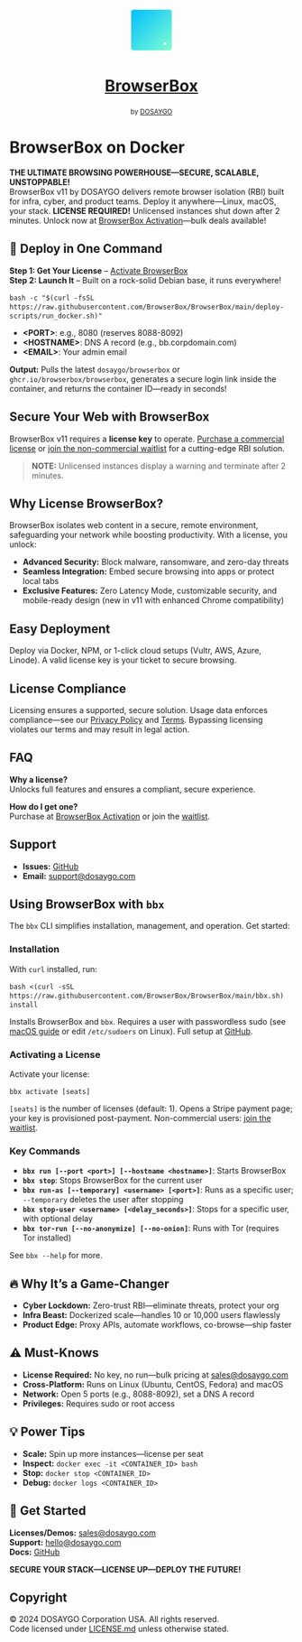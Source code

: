 <div align="center">
  <img style="width:80px; height:80px" src="https://raw.githubusercontent.com/BrowserBox/BrowserBox/main/docs/icon.svg" alt="BrowserBox Logo 2023">
  <h1><a href="https://dosaygo.com">BrowserBox</a></h1>
  <small>by <a href="https://dosaygo.com">DOSAYGO</a></small>
</div>

<h1>BrowserBox on Docker</h1>
<p><strong>THE ULTIMATE BROWSING POWERHOUSE—SECURE, SCALABLE, UNSTOPPABLE!</strong><br>
BrowserBox v11 by DOSAYGO delivers remote browser isolation (RBI) built for infra, cyber, and product teams. Deploy it anywhere—Linux, macOS, your stack. <strong>LICENSE REQUIRED!</strong> Unlicensed instances shut down after 2 minutes. Unlock now at <a href="https://browse.cloudtabs.net/l">BrowserBox Activation</a>—bulk deals available!</p>

<h2>🚀 Deploy in One Command</h2>
<p><strong>Step 1: Get Your License</strong> – <a href="https://browse.cloudtabs.net/l">Activate BrowserBox</a><br>
<strong>Step 2: Launch It</strong> – Built on a rock-solid Debian base, it runs everywhere!</p>
<pre><code>bash -c "$(curl -fsSL https://raw.githubusercontent.com/BrowserBox/BrowserBox/main/deploy-scripts/run_docker.sh)" <PORT> <HOSTNAME> <EMAIL></code></pre>
<ul>
  <li><strong>&lt;PORT&gt;</strong>: e.g., 8080 (reserves 8088-8092)</li>
  <li><strong>&lt;HOSTNAME&gt;</strong>: DNS A record (e.g., bb.corpdomain.com)</li>
  <li><strong>&lt;EMAIL&gt;</strong>: Your admin email</li>
</ul>
<p><strong>Output:</strong> Pulls the latest <code>dosaygo/browserbox</code> or <code>ghcr.io/browserbox/browserbox</code>, generates a secure login link inside the container, and returns the container ID—ready in seconds!</p>

<h2>Secure Your Web with BrowserBox</h2>
<p>BrowserBox v11 requires a <strong>license key</strong> to operate. <a href="https://browse.cloudtabs.net/l">Purchase a commercial license</a> or <a href="https://tally.so/r/nPvb1x">join the non-commercial waitlist</a> for a cutting-edge RBI solution.</p>
<blockquote>
  <p><strong>NOTE:</strong> Unlicensed instances display a warning and terminate after 2 minutes.</p>
</blockquote>

<h2>Why License BrowserBox?</h2>
<p>BrowserBox isolates web content in a secure, remote environment, safeguarding your network while boosting productivity. With a license, you unlock:</p>
<ul>
  <li><strong>Advanced Security:</strong> Block malware, ransomware, and zero-day threats</li>
  <li><strong>Seamless Integration:</strong> Embed secure browsing into apps or protect local tabs</li>
  <li><strong>Exclusive Features:</strong> Zero Latency Mode, customizable security, and mobile-ready design (new in v11 with enhanced Chrome compatibility)</li>
</ul>

<h2>Easy Deployment</h2>
<p>Deploy via Docker, NPM, or 1-click cloud setups (Vultr, AWS, Azure, Linode). A valid license key is your ticket to secure browsing.</p>

<h2>License Compliance</h2>
<p>Licensing ensures a supported, secure solution. Usage data enforces compliance—see our <a href="https://dosaygo.com/privacy.txt">Privacy Policy</a> and <a href="https://dosaygo.com/terms.txt">Terms</a>. Bypassing licensing violates our terms and may result in legal action.</p>

<h2>FAQ</h2>
<p><strong>Why a license?</strong><br>
Unlocks full features and ensures a compliant, secure experience.</p>
<p><strong>How do I get one?</strong><br>
Purchase at <a href="https://browse.cloudtabs.net/l">BrowserBox Activation</a> or join the <a href="https://tally.so/r/nPvb1x">waitlist</a>.</p>

<h2>Support</h2>
<ul>
  <li><strong>Issues:</strong> <a href="https://github.com/BrowserBox/BrowserBox/issues">GitHub</a></li>
  <li><strong>Email:</strong> <a href="mailto:support@dosaygo.com">support@dosaygo.com</a></li>
</ul>

<h2>Using BrowserBox with <code>bbx</code></h2>
<p>The <code>bbx</code> CLI simplifies installation, management, and operation. Get started:</p>

<h3>Installation</h3>
<p>With <code>curl</code> installed, run:</p>
<pre><code>bash <(curl -sSL https://raw.githubusercontent.com/BrowserBox/BrowserBox/main/bbx.sh) install</code></pre>
<p>Installs BrowserBox and <code>bbx</code>. Requires a user with passwordless sudo (see <a href="https://web.archive.org/web/20241210214342/https://jefftriplett.com/2022/enable-sudo-without-a-password-on-macos/">macOS guide</a> or edit <code>/etc/sudoers</code> on Linux). Full setup at <a href="https://github.com/BrowserBox/BrowserBox?tab=readme-ov-file#using-browserbox-with-bbx">GitHub</a>.</p>

<h3>Activating a License</h3>
<p>Activate your license:</p>
<pre><code>bbx activate [seats]</code></pre>
<p><code>[seats]</code> is the number of licenses (default: 1). Opens a Stripe payment page; your key is provisioned post-payment. Non-commercial users: <a href="https://tally.so/r/nPvb1x">join the waitlist</a>.</p>

<h3>Key Commands</h3>
<ul>
  <li><strong><code>bbx run [--port &lt;port&gt;] [--hostname &lt;hostname&gt;]</code></strong>: Starts BrowserBox</li>
  <li><strong><code>bbx stop</code></strong>: Stops BrowserBox for the current user</li>
  <li><strong><code>bbx run-as [--temporary] &lt;username&gt; [&lt;port&gt;]</code></strong>: Runs as a specific user; <code>--temporary</code> deletes the user after stopping</li>
  <li><strong><code>bbx stop-user &lt;username&gt; [&lt;delay_seconds&gt;]</code></strong>: Stops for a specific user, with optional delay</li>
  <li><strong><code>bbx tor-run [--no-anonymize] [--no-onion]</code></strong>: Runs with Tor (requires Tor installed)</li>
</ul>
<p>See <code>bbx --help</code> for more.</p>

<h2>🔥 Why It’s a Game-Changer</h2>
<ul>
  <li><strong>Cyber Lockdown:</strong> Zero-trust RBI—eliminate threats, protect your org</li>
  <li><strong>Infra Beast:</strong> Dockerized scale—handles 10 or 10,000 users flawlessly</li>
  <li><strong>Product Edge:</strong> Proxy APIs, automate workflows, co-browse—ship faster</li>
</ul>

<h2>⚠️ Must-Knows</h2>
<ul>
  <li><strong>License Required:</strong> No key, no run—bulk pricing at <a href="mailto:sales@dosaygo.com">sales@dosaygo.com</a></li>
  <li><strong>Cross-Platform:</strong> Runs on Linux (Ubuntu, CentOS, Fedora) and macOS</li>
  <li><strong>Network:</strong> Open 5 ports (e.g., 8088-8092), set a DNS A record</li>
  <li><strong>Privileges:</strong> Requires sudo or root access</li>
</ul>

<h2>💡 Power Tips</h2>
<ul>
  <li><strong>Scale:</strong> Spin up more instances—license per seat</li>
  <li><strong>Inspect:</strong> <code>docker exec -it &lt;CONTAINER_ID&gt; bash</code></li>
  <li><strong>Stop:</strong> <code>docker stop &lt;CONTAINER_ID&gt;</code></li>
  <li><strong>Debug:</strong> <code>docker logs &lt;CONTAINER_ID&gt;</code></li>
</ul>

<h2>📡 Get Started</h2>
<p><strong>Licenses/Demos:</strong> <a href="mailto:sales@dosaygo.com">sales@dosaygo.com</a><br>
<strong>Support:</strong> <a href="mailto:hello@dosaygo.com?subject=BrowserBox%20Support">hello@dosaygo.com</a><br>
<strong>Docs:</strong> <a href="https://github.com/BrowserBox/BrowserBox">GitHub</a></p>

<p><strong>SECURE YOUR STACK—LICENSE UP—DEPLOY THE FUTURE!</strong></p>

<h2>Copyright</h2>
<p>© 2024 DOSAYGO Corporation USA. All rights reserved.<br>
Code licensed under <a href="https://github.com/BrowserBox/BrowserBox/blob/main/LICENSE.md">LICENSE.md</a> unless otherwise stated.</p>

